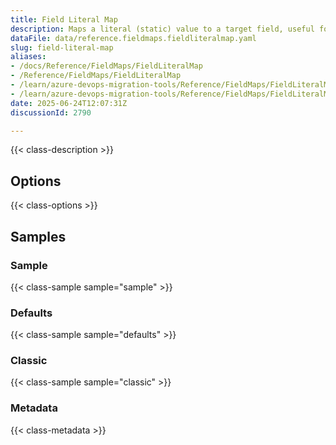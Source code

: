 ```yaml
---
title: Field Literal Map
description: Maps a literal (static) value to a target field, useful for setting constant values across all migrated work items.
dataFile: data/reference.fieldmaps.fieldliteralmap.yaml
slug: field-literal-map
aliases:
- /docs/Reference/FieldMaps/FieldLiteralMap
- /Reference/FieldMaps/FieldLiteralMap
- /learn/azure-devops-migration-tools/Reference/FieldMaps/FieldLiteralMap
- /learn/azure-devops-migration-tools/Reference/FieldMaps/FieldLiteralMap/index.md
date: 2025-06-24T12:07:31Z
discussionId: 2790

---
```

{{< class-description >}}

## Options

{{< class-options >}}

## Samples

### Sample

{{< class-sample sample="sample" >}}

### Defaults

{{< class-sample sample="defaults" >}}

### Classic

{{< class-sample sample="classic" >}}

### Metadata

{{< class-metadata >}}
